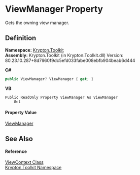 # ViewManager Property


Gets the owning view manager.



## Definition
**Namespace:** <a href="79d2eac2-21f4-54ff-7552-b20c33c30600.md">Krypton.Toolkit</a>  
**Assembly:** Krypton.Toolkit (in Krypton.Toolkit.dll) Version: 80.23.10.287+8d7660f9dc5efd033fabe008ebfb904beab6d444

**C#**
``` C#
public ViewManager? ViewManager { get; }
```
**VB**
``` VB
Public ReadOnly Property ViewManager As ViewManager
	Get
```



#### Property Value
<a href="3760acae-8ec5-3ca7-2132-35bf556b0fbb.md">ViewManager</a>

## See Also


#### Reference
<a href="ed48663c-5842-51d4-9c11-490570023d3d.md">ViewContext Class</a>  
<a href="79d2eac2-21f4-54ff-7552-b20c33c30600.md">Krypton.Toolkit Namespace</a>  
